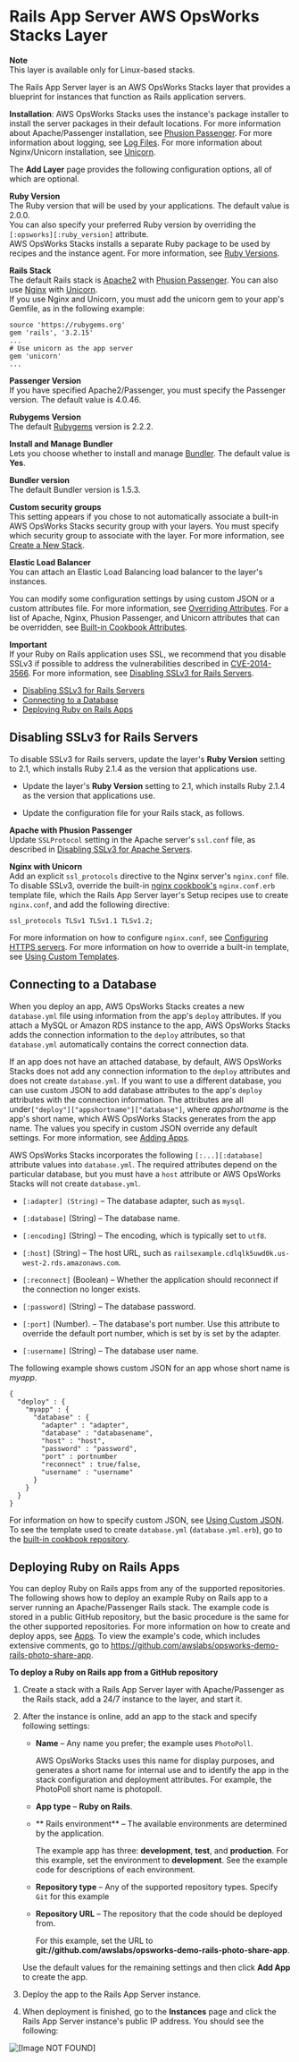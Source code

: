 # Rails App Server AWS OpsWorks Stacks Layer<a name="workinglayers-rails"></a>

**Note**  
This layer is available only for Linux\-based stacks\.

The Rails App Server layer is an AWS OpsWorks Stacks layer that provides a blueprint for instances that function as Rails application servers\.

**Installation**: AWS OpsWorks Stacks uses the instance's package installer to install the server packages in their default locations\. For more information about Apache/Passenger installation, see [Phusion Passenger](https://www.phusionpassenger.com/)\. For more information about logging, see [Log Files](http://httpd.apache.org/docs/2.2/logs.html)\. For more information about Nginx/Unicorn installation, see [Unicorn](http://unicorn.bogomips.org/)\.

The **Add Layer** page provides the following configuration options, all of which are optional\.

**Ruby Version**  
The Ruby version that will be used by your applications\. The default value is 2\.0\.0\.   
You can also specify your preferred Ruby version by overriding the `[:opsworks][:ruby_version]` attribute\.  
AWS OpsWorks Stacks installs a separate Ruby package to be used by recipes and the instance agent\. For more information, see [Ruby Versions](workingcookbook-ruby.md)\.

**Rails Stack**  
The default Rails stack is [Apache2](http://httpd.apache.org/) with [Phusion Passenger](https://www.phusionpassenger.com/)\. You can also use [Nginx](http://nginx.org/en/) with [Unicorn](http://unicorn.bogomips.org/)\.  
If you use Nginx and Unicorn, you must add the unicorn gem to your app's Gemfile, as in the following example:  

```
source 'https://rubygems.org'
gem 'rails', '3.2.15'
...
# Use unicorn as the app server
gem 'unicorn'
...
```

**Passenger Version**  
If you have specified Apache2/Passenger, you must specify the Passenger version\. The default value is 4\.0\.46\.

**Rubygems Version**  
The default [Rubygems](http://rubygems.org/) version is 2\.2\.2\. 

**Install and Manage Bundler**  
Lets you choose whether to install and manage [Bundler](http://gembundler.com/)\. The default value is **Yes**\.

**Bundler version**  
The default Bundler version is 1\.5\.3\.

**Custom security groups**  
This setting appears if you chose to not automatically associate a built\-in AWS OpsWorks Stacks security group with your layers\. You must specify which security group to associate with the layer\. For more information, see [Create a New Stack](workingstacks-creating.md)\.

**Elastic Load Balancer**  
You can attach an Elastic Load Balancing load balancer to the layer's instances\.

You can modify some configuration settings by using custom JSON or a custom attributes file\. For more information, see [Overriding Attributes](workingcookbook-attributes.md)\. For a list of Apache, Nginx, Phusion Passenger, and Unicorn attributes that can be overridden, see [Built\-in Cookbook Attributes](attributes-recipes.md)\.

**Important**  
If your Ruby on Rails application uses SSL, we recommend that you disable SSLv3 if possible to address the vulnerabilities described in [CVE\-2014\-3566](http://www.cve.mitre.org/cgi-bin/cvename.cgi?name=CVE-2014-3566)\. For more information, see [Disabling SSLv3 for Rails Servers](#workinglayers-rails-sslv3)\.


+ [Disabling SSLv3 for Rails Servers](#workinglayers-rails-sslv3)
+ [Connecting to a Database](#workinglayers-rails-db)
+ [Deploying Ruby on Rails Apps](#workinglayers-rails-deploy)

## Disabling SSLv3 for Rails Servers<a name="workinglayers-rails-sslv3"></a>

To disable SSLv3 for Rails servers, update the layer's **Ruby Version** setting to 2\.1, which installs Ruby 2\.1\.4 as the version that applications use\.

+ Update the layer's **Ruby Version** setting to 2\.1, which installs Ruby 2\.1\.4 as the version that applications use\.

+ Update the configuration file for your Rails stack, as follows\.

**Apache with Phusion Passenger**  
Update `SSLProtocol` setting in the Apache server's `ssl.conf` file, as described in [Disabling SSLv3 for Apache Servers](layers-java.md#layers-java-sslv3)\.

**Nginx with Unicorn**  
Add an explicit `ssl_protocols` directive to the Nginx server's `nginx.conf` file\. To disable SSLv3, override the built\-in [nginx cookbook's](https://github.com/aws/opsworks-cookbooks/tree/release-chef-11.10/nginx) `nginx.conf.erb` template file, which the Rails App Server layer's Setup recipes use to create `nginx.conf`, and add the following directive:  

```
ssl_protocols TLSv1 TLSv1.1 TLSv1.2;
```
For more information on how to configure `nginx.conf`, see [Configuring HTTPS servers](http://nginx.org/en/docs/http/configuring_https_servers.html)\. For more information on how to override a built\-in template, see [Using Custom Templates](workingcookbook-template-override.md)\.

## Connecting to a Database<a name="workinglayers-rails-db"></a>

When you deploy an app, AWS OpsWorks Stacks creates a new `database.yml` file using information from the app's `deploy` attributes\. If you attach a MySQL or Amazon RDS instance to the app, AWS OpsWorks Stacks adds the connection information to the `deploy` attributes, so that `database.yml` automatically contains the correct connection data\. 

If an app does not have an attached database, by default, AWS OpsWorks Stacks does not add any connection information to the `deploy` attributes and does not create `database.yml`\. If you want to use a different database, you can use custom JSON to add database attributes to the app's `deploy` attributes with the connection information\. The attributes are all under`["deploy"]["appshortname"]["database"]`, where *appshortname* is the app's short name, which AWS OpsWorks Stacks generates from the app name\. The values you specify in custom JSON override any default settings\. For more information, see [Adding Apps](workingapps-creating.md)\.

AWS OpsWorks Stacks incorporates the following `[:...][:database]` attribute values into `database.yml`\. The required attributes depend on the particular database, but you must have a `host` attribute or AWS OpsWorks Stacks will not create `database.yml`\.

+ `[:adapter] (String)` – The database adapter, such as `mysql`\.

+ `[:database]` \(String\) – The database name\.

+ `[:encoding]` \(String\) – The encoding, which is typically set to `utf8`\.

+ `[:host]` \(String\) – The host URL, such as `railsexample.cdlqlk5uwd0k.us-west-2.rds.amazonaws.com`\.

+ `[:reconnect]` \(Boolean\) – Whether the application should reconnect if the connection no longer exists\.

+ `[:password]` \(String\) – The database password\.

+ `[:port]` \(Number\)\. – The database's port number\. Use this attribute to override the default port number, which is set by is set by the adapter\.

+ `[:username]` \(String\) – The database user name\.

The following example shows custom JSON for an app whose short name is *myapp*\.

```
{
  "deploy" : {
    "myapp" : {
      "database" : {
        "adapter" : "adapter",
        "database" : "databasename",
        "host" : "host",
        "password" : "password",
        "port" : portnumber
        "reconnect" : true/false,
        "username" : "username"
      }
    }
  }
}
```

For information on how to specify custom JSON, see [Using Custom JSON](workingstacks-json.md)\. To see the template used to create `database.yml` \(`database.yml.erb`\), go to the [built\-in cookbook repository](https://github.com/aws/opsworks-cookbooks/tree/release-chef-11.4/rails/templates/default)\.

## Deploying Ruby on Rails Apps<a name="workinglayers-rails-deploy"></a>

You can deploy Ruby on Rails apps from any of the supported repositories\. The following shows how to deploy an example Ruby on Rails app to a server running an Apache/Passenger Rails stack\. The example code is stored in a public GitHub repository, but the basic procedure is the same for the other supported repositories\. For more information on how to create and deploy apps, see [Apps](workingapps.md)\. To view the example's code, which includes extensive comments, go to [https://github\.com/awslabs/opsworks\-demo\-rails\-photo\-share\-app](https://github.com/awslabs/opsworks-demo-rails-photo-share-app)\. 

**To deploy a Ruby on Rails app from a GitHub repository**

1. Create a stack with a Rails App Server layer with Apache/Passenger as the Rails stack, add a 24/7 instance to the layer, and start it\. 

1. After the instance is online, add an app to the stack and specify following settings:

   + **Name** – Any name you prefer; the example uses `PhotoPoll`\.

     AWS OpsWorks Stacks uses this name for display purposes, and generates a short name for internal use and to identify the app in the stack configuration and deployment attributes\. For example, the PhotoPoll short name is photopoll\.

   + **App type** – **Ruby on Rails**\.

   + ** Rails environment** – The available environments are determined by the application\.

     The example app has three: **development**, **test**, and **production**\. For this example, set the environment to **development**\. See the example code for descriptions of each environment\.

   + **Repository type** – Any of the supported repository types\. Specify `Git` for this example

   + **Repository URL** – The repository that the code should be deployed from\.

     For this example, set the URL to **git://github\.com/awslabs/opsworks\-demo\-rails\-photo\-share\-app**\.

   Use the default values for the remaining settings and then click **Add App** to create the app\.

1. Deploy the app to the Rails App Server instance\.

1. When deployment is finished, go to the **Instances** page and click the Rails App Server instance's public IP address\. You should see the following:

![\[Image NOT FOUND\]](http://docs.aws.amazon.com/opsworks/latest/userguide/images/rails_example.png)